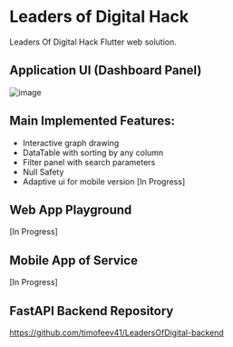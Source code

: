 # Leaders of Digital Hack

Leaders Of Digital Hack Flutter web solution.


## Application UI (Dashboard Panel)
![image](https://user-images.githubusercontent.com/49813134/134824254-da91b0af-cf12-48ae-944e-7468020c83da.png)

## Main Implemented Features:
* Interactive graph drawing
* DataTable with sorting by any column
* Filter panel with search parameters
* Null Safety
* Adaptive ui for mobile version [In Progress] 

## Web App Playground
[In Progress]

## Mobile App of Service
[In Progress]


## FastAPI Backend Repository
https://github.com/timofeev41/LeadersOfDigital-backend
